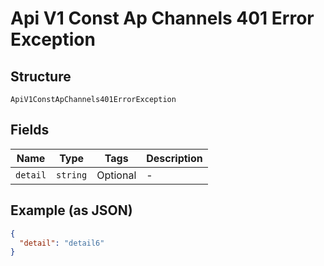 
# Api V1 Const Ap Channels 401 Error Exception

## Structure

`ApiV1ConstApChannels401ErrorException`

## Fields

| Name | Type | Tags | Description |
|  --- | --- | --- | --- |
| `detail` | `string` | Optional | - |

## Example (as JSON)

```json
{
  "detail": "detail6"
}
```

